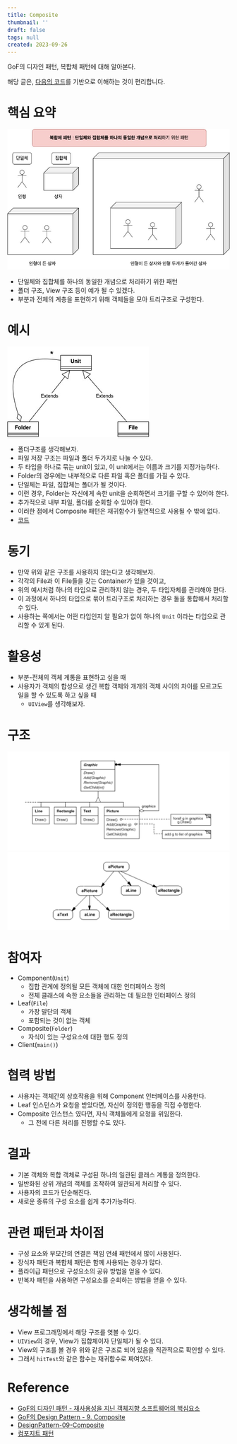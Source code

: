 ```yaml
---
title: Composite
thumbnail: ''
draft: false
tags: null
created: 2023-09-26
---
```


GoF의 디자인 패턴, 복합체 패턴에 대해 알아본다.

해당 글은, [다음의 코드](https://github.com/wansook0316/DesignPattern-09-Composite)를 기반으로 이해하는 것이 편리합니다.

# 핵심 요약

![](Assets/DesignPattern_11_Composite_0.jpg)

* 단일체와 집합체를 하나의 동일한 개념으로 처리하기 위한 패턴
* 폴더 구조, View 구조 등이 예가 될 수 있겠다.
* 부분과 전체의 계층을 표현하기 위해 객체들을 모아 트리구조로 구성한다.

# 예시

![](Assets/DesignPattern_11_Composite_1.jpg)

* 폴더구조를 생각해보자.
* 파일 저장 구조는 파일과 폴더 두가지로 나눌 수 있다.
* 두 타입을 하나로 묶는 unit이 있고, 이 unit에서는 이름과 크기를 지정가능하다.
* Folder의 경우에는 내부적으로 다른 파일 혹은 폴더를 가질 수 있다.
* 단일체는 파일, 집합체는 폴더가 될 것이다.
* 이런 경우, Folder는 자신에게 속한 unit을 순회하면서 크기를 구할 수 있어야 한다.
* 추가적으로 내부 파일, 폴더를 순회할 수 있어야 한다.
* 이러한 점에서 Composite 패턴은 재귀함수가 필연적으로 사용될 수 밖에 없다.
* [코드](https://github.com/wansook0316/DesignPattern-09-Composite)

# 동기

* 만약 위와 같은 구조를 사용하지 않는다고 생각해보자.
* 각각의 File과 이 File들을 갖는 Container가 있을 것이고,
* 위의 예시처럼 하나의 타입으로 관리하지 않는 경우, 두 타입자체를 관리해야 한다.
* 이 과정에서 하나의 타입으로 묶어 트리구조로 처리하는 경우 둘을 통합해서 처리할 수 있다.
* 사용하는 쪽에서는 어떤 타입인지 알 필요가 없이 하나의 `Unit` 이라는 타입으로 관리할 수 있게 된다.

# 활용성

* 부분-전체의 객체 계통을 표현하고 싶을 때
* 사용자가 객체의 합성으로 생긴 복합 객체와 개개의 객체 사이의 차이를 모르고도 일을 할 수 있도록 하고 싶을 때
  * `UIView`를 생각해보자.

# 구조

![](Assets/DesignPattern_11_Composite_2.png)
![](Assets/DesignPattern_11_Composite_3.png)

# 참여자

* Component(`Unit`)
  * 집합 관계에 정의될 모든 객체에 대한 인터페이스 정의
  * 전체 클래스에 속한 요소들을 관리하는 데 필요한 인터페이스 정의
* Leaf(`File`)
  * 가장 말단의 객체
  * 포함되는 것이 없는 객체
* Composite(`Folder`)
  * 자식이 있는 구성요소에 대한 행도 정의
* Client(`main()`)

# 협력 방법

* 사용자는 객체간의 상호작용을 위해 Component 인터페이스를 사용한다.
* Leaf 인스턴스가 요청을 받았다면, 자신이 정의한 행동을 직접 수행한다.
* Composite 인스턴스 였다면, 자식 객체들에게 요청을 위임한다.
  * 그 전에 다른 처리를 진행할 수도 있다.

# 결과

* 기본 객체와 복합 객체로 구성된 하나의 일관된 클래스 계통을 정의한다.
* 일반화된 상위 개념의 객체를 조작하여 일관되게 처리할 수 있다.
* 사용자의 코드가 단순해진다.
* 새로운 종류의 구성 요소를 쉽게 추가가능하다.

# 관련 패턴과 차이점

* 구성 요소와 부모간의 연결은 책임 연쇄 패턴에서 많이 사용된다.
* 장식자 패턴과 복합체 패턴은 함께 사용되는 경우가 많다.
* 플라이급 패턴으로 구성요소의 공유 방법을 얻을 수 있다.
* 반복자 패턴을 사용하면 구성요소를 순회하는 방법을 얻을 수 있다.

# 생각해볼 점

* View 프로그래밍에서 해당 구조를 엿볼 수 있다.
* `UIView`의 경우, View가 집합체이자 단일체가 될 수 있다.
* View의 구조를 볼 경우 위와 같은 구조로 되어 있음을 직관적으로 확인할 수 있다.
* 그래서 `hitTest`와 같은 함수는 재귀함수로 짜여있다.

# Reference

* [GoF의 디자인 패턴 - 재사용성을 지닌 객체지향 소프트웨어의 핵심요소](http://www.yes24.com/Product/Goods/17525598)
* [GoF의 Design Pattern - 9. Composite](https://www.youtube.com/watch?v=g96bJvVDZPs&list=PLe6NQuuFBu7FhPfxkjDd2cWnTy2y_w_jZ&index=25)
* [DesignPattern-09-Composite](https://github.com/wansook0316/DesignPattern-09-Composite)
* [컴포지트 패턴](https://ko.wikipedia.org/wiki/%EC%BB%B4%ED%8F%AC%EC%A7%80%ED%8A%B8_%ED%8C%A8%ED%84%B4)
